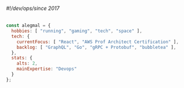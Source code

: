###### *#!/dev/ops/since 2017*

```javascript
const alegmal = {
  hobbies: [ "running", "gaming", "tech", "space" ],
  tech: {
    currentFocus: [ "React", "AWS Prof Architect Certification" ],
    backlog: [ "GraphQL", "Go", "gRPC + Protobuf", "bubbletea" ],
  },
  stats: {
    alts: 2,
    mainExpertise: "Devops"
  }
};
```



<!-- [![My Skills](https://skillicons.dev/icons?i=js,aws,gcp,bitbucket,grafana,kubernetes,vscode)](https://skillicons.dev) -->
<!--
**alegmal/alegmal** is a ✨ _special_ ✨ repository because its `README.md` (this file) appears on your GitHub profile.

Here are some ideas to get you started:
- 🎬 Experience
- 🔭 I’m currently working on ...
- 🌱 I’m currently learning ...
- 👯 I’m looking to collaborate on ...
- 🤔 I’m looking for help with ...
- 💬 Ask me about ...
- 📫 How to reach me: ...
- 😄 Pronouns: ...
- ⚡ Fun fact: ...
-->

